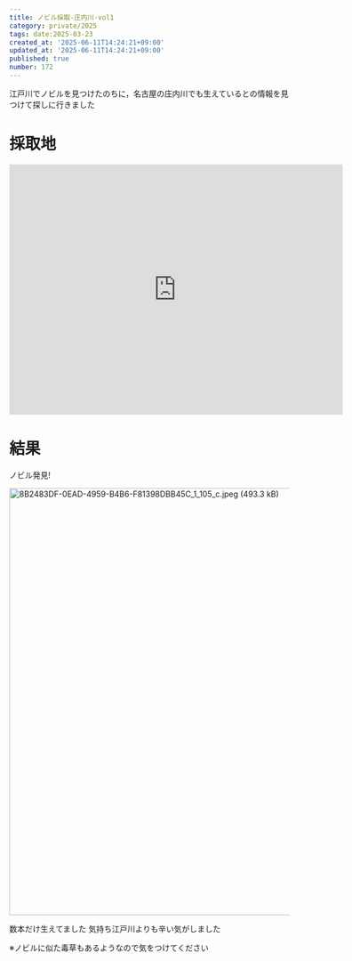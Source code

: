 ```yaml
---
title: ノビル採取-庄内川-vol1
category: private/2025
tags: date:2025-03-23
created_at: '2025-06-11T14:24:21+09:00'
updated_at: '2025-06-11T14:24:21+09:00'
published: true
number: 172
---
```


江戸川でノビルを見つけたのちに，名古屋の庄内川でも生えているとの情報を見つけて探しに行きました

# 採取地
<iframe src="https://www.google.com/maps/embed?pb=!1m14!1m12!1m3!1d2288.989694543692!2d136.94574977574874!3d35.2157443654988!2m3!1f0!2f0!3f0!3m2!1i1024!2i768!4f13.1!5e0!3m2!1sja!2sjp!4v1749618272805!5m2!1sja!2sjp" width="600" height="450" style="border:0;" allowfullscreen="" loading="lazy" referrerpolicy="no-referrer-when-downgrade"></iframe>

# 結果
ノビル発見!

<img width="768" alt="8B2483DF-0EAD-4959-B4B6-F81398DBB45C_1_105_c.jpeg (493.3 kB)" src="https://img.esa.io/uploads/production/attachments/21347/2025/06/11/148142/f49fe667-7f27-4894-8950-c66c816df313.jpeg">

数本だけ生えてました
気持ち江戸川よりも辛い気がしました

※ノビルに似た毒草もあるようなので気をつけてください

